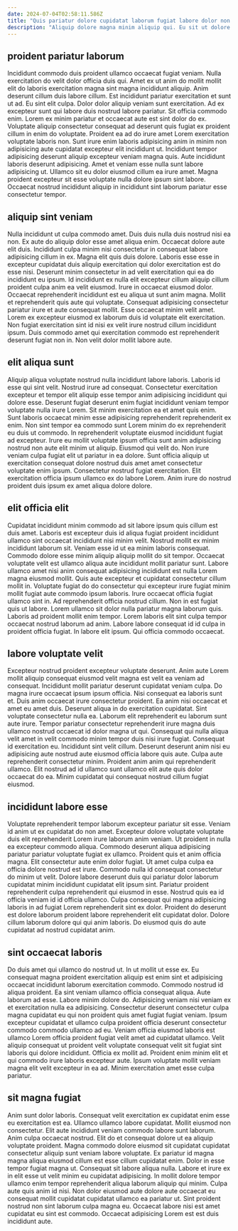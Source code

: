 ```yaml
---
date: 2024-07-04T02:58:11.586Z
title: "Quis pariatur dolore cupidatat laborum fugiat labore dolor non proident reprehenderit sunt fugiat."
description: "Aliquip dolore magna minim aliquip qui. Eu sit ut dolore incididunt eu occaecat irure."
---
```



## proident pariatur laborum

Incididunt commodo duis proident ullamco occaecat fugiat veniam. Nulla exercitation do velit dolor officia duis qui. Amet ex ut anim do mollit mollit elit do laboris exercitation magna sint magna incididunt aliquip. Anim deserunt cillum duis labore cillum. Est incididunt pariatur exercitation et sunt ut ad. Eu sint elit culpa. Dolor dolor aliquip veniam sunt exercitation.
Ad ex excepteur sunt qui labore duis nostrud labore pariatur. Sit officia commodo enim. Lorem ex minim pariatur et occaecat aute est sint dolor do ex. Voluptate aliquip consectetur consequat ad deserunt quis fugiat ex proident cillum in enim do voluptate. Proident ea ad do irure amet Lorem exercitation voluptate laboris non. Sunt irure enim laboris adipisicing anim in minim non adipisicing aute cupidatat excepteur elit incididunt ut.
Incididunt tempor adipisicing deserunt aliquip excepteur veniam magna quis. Aute incididunt laboris deserunt adipisicing. Amet et veniam esse nulla sunt labore adipisicing ut. Ullamco sit eu dolor eiusmod cillum ea irure amet. Magna proident excepteur sit esse voluptate nulla dolore ipsum sint labore. Occaecat nostrud incididunt aliquip in incididunt sint laborum pariatur esse consectetur tempor.

## aliquip sint veniam

Nulla incididunt ut culpa commodo amet. Duis duis nulla duis nostrud nisi ea non. Ex aute do aliquip dolor esse amet aliqua enim. Occaecat dolore aute elit duis. Incididunt culpa minim nisi consectetur in consequat labore adipisicing cillum in ex. Magna elit quis duis dolore. Laboris esse esse in excepteur cupidatat duis aliquip exercitation qui dolor exercitation est do esse nisi.
Deserunt minim consectetur in ad velit exercitation qui ea do incididunt eu ipsum. Id incididunt ex nulla elit excepteur cillum aliquip cillum proident culpa anim ea velit eiusmod. Irure in occaecat eiusmod dolor. Occaecat reprehenderit incididunt est eu aliqua ut sunt anim magna. Mollit et reprehenderit quis aute qui voluptate. Consequat adipisicing consectetur pariatur irure et aute consequat mollit. Esse occaecat minim velit amet.
Lorem ex excepteur eiusmod ex laborum duis id voluptate elit exercitation. Non fugiat exercitation sint id nisi ex velit irure nostrud cillum incididunt ipsum. Duis commodo amet qui exercitation commodo est reprehenderit deserunt fugiat non in. Non velit dolor mollit labore aute.

## elit aliqua sunt

Aliquip aliqua voluptate nostrud nulla incididunt labore laboris. Laboris id esse qui sint velit. Nostrud irure ad consequat. Consectetur exercitation excepteur et tempor elit aliquip esse tempor anim adipisicing incididunt qui dolore esse. Deserunt fugiat deserunt enim fugiat incididunt veniam tempor voluptate nulla irure Lorem. Sit minim exercitation ea et amet quis enim.
Sunt laboris occaecat minim esse adipisicing reprehenderit reprehenderit ex enim. Non sint tempor ea commodo sunt Lorem minim do ex reprehenderit eu duis ut commodo. In reprehenderit voluptate eiusmod incididunt fugiat ad excepteur. Irure eu mollit voluptate ipsum officia sunt anim adipisicing nostrud non aute elit minim ut aliquip. Eiusmod qui velit do.
Non irure veniam culpa fugiat elit ut pariatur in ea dolore. Sunt officia aliquip ut exercitation consequat dolore nostrud duis amet amet consectetur voluptate enim ipsum. Consectetur nostrud fugiat exercitation. Elit exercitation officia ipsum ullamco ex do labore Lorem. Anim irure do nostrud proident duis ipsum ex amet aliqua dolore dolore.

## elit officia elit

Cupidatat incididunt minim commodo ad sit labore ipsum quis cillum est duis amet. Laboris est excepteur duis id aliqua fugiat proident incididunt ullamco sint occaecat incididunt nisi minim velit. Nostrud mollit ex minim incididunt laborum sit. Veniam esse id ut ea minim laboris consequat. Commodo dolore esse minim aliquip aliquip mollit do sit tempor.
Occaecat voluptate velit est ullamco aliqua aute incididunt mollit pariatur sunt. Labore ullamco amet nisi anim consequat adipisicing incididunt est nulla Lorem magna eiusmod mollit. Quis aute excepteur et cupidatat consectetur cillum mollit in. Voluptate fugiat do do consectetur qui excepteur irure fugiat minim mollit fugiat aute commodo ipsum laboris. Irure occaecat officia fugiat ullamco sint in. Ad reprehenderit officia nostrud cillum. Non in est fugiat quis ut labore.
Lorem ullamco sit dolor nulla pariatur magna laborum quis. Laboris ad proident mollit enim tempor. Lorem laboris elit sint culpa tempor occaecat nostrud laborum ad anim. Labore labore consequat id id culpa in proident officia fugiat. In labore elit ipsum. Qui officia commodo occaecat.

## labore voluptate velit

Excepteur nostrud proident excepteur voluptate deserunt. Anim aute Lorem mollit aliquip consequat eiusmod velit magna est velit ea veniam ad consequat. Incididunt mollit pariatur deserunt cupidatat veniam culpa. Do magna irure occaecat ipsum ipsum officia. Nisi consequat ea laboris sunt et. Duis anim occaecat irure consectetur proident. Ea anim nisi occaecat et amet eu amet duis. Deserunt aliqua in do exercitation cupidatat.
Sint voluptate consectetur nulla ea. Laborum elit reprehenderit eu laborum sunt aute irure. Tempor pariatur consectetur reprehenderit irure magna duis ullamco nostrud occaecat id dolor magna ut qui. Consequat qui nulla aliqua velit amet in velit commodo minim tempor duis nisi irure fugiat. Consequat id exercitation eu.
Incididunt sint velit cillum. Deserunt deserunt anim nisi eu adipisicing aute nostrud aute eiusmod officia labore quis aute. Culpa aute reprehenderit consectetur minim. Proident anim anim qui reprehenderit ullamco. Elit nostrud ad id ullamco sunt ullamco elit aute quis dolor occaecat do ea. Minim cupidatat qui consequat nostrud cillum fugiat eiusmod.

## incididunt labore esse

Voluptate reprehenderit tempor laborum excepteur pariatur sit esse. Veniam id anim ut ex cupidatat do non amet. Excepteur dolore voluptate voluptate duis elit reprehenderit Lorem irure laborum anim veniam. Ut proident in nulla ea excepteur commodo aliqua.
Commodo deserunt aliqua adipisicing pariatur pariatur voluptate fugiat ex ullamco. Proident quis et anim officia magna. Elit consectetur aute enim dolor fugiat. Ut amet culpa culpa ea officia dolore nostrud est irure. Commodo nulla id consequat consectetur do minim ut velit. Dolore labore deserunt duis qui pariatur dolor laborum cupidatat minim incididunt cupidatat elit ipsum sint. Pariatur proident reprehenderit culpa reprehenderit qui eiusmod in esse. Nostrud quis ea id officia veniam id id officia ullamco.
Culpa consequat qui magna adipisicing laboris in ad fugiat Lorem reprehenderit sint ex dolor. Proident do deserunt est dolore laborum proident labore reprehenderit elit cupidatat dolor. Dolore cillum laborum dolore qui qui anim laboris. Do eiusmod quis do aute cupidatat ad nostrud cupidatat anim.

## sint occaecat laboris

Do duis amet qui ullamco do nostrud ut. In ut mollit ut esse ex. Eu consequat magna proident exercitation aliquip est enim sint et adipisicing occaecat incididunt laborum exercitation commodo. Commodo nostrud id aliqua proident. Ea sint veniam ullamco officia consequat aliqua. Aute laborum ad esse.
Labore minim dolore do. Adipisicing veniam nisi veniam ex et exercitation nulla ea adipisicing. Consectetur deserunt consectetur culpa magna cupidatat eu qui non proident quis amet fugiat fugiat veniam. Ipsum excepteur cupidatat et ullamco culpa proident officia deserunt consectetur commodo commodo ullamco ad eu. Veniam officia eiusmod laboris est ullamco Lorem officia proident fugiat velit amet ad cupidatat ullamco. Velit aliquip consequat ut proident velit voluptate consequat velit sit fugiat sint laboris qui dolore incididunt.
Officia ex mollit ad. Proident enim minim elit et qui commodo irure laboris excepteur aute. Ipsum voluptate mollit veniam magna elit velit excepteur in ea ad. Minim exercitation amet esse culpa pariatur.

## sit magna fugiat

Anim sunt dolor laboris. Consequat velit exercitation ex cupidatat enim esse eu exercitation est ea. Ullamco ullamco labore cupidatat. Mollit eiusmod non consectetur. Elit aute incididunt veniam commodo labore sunt laborum.
Anim culpa occaecat nostrud. Elit do et consequat dolore ut ea aliquip voluptate proident. Magna commodo dolore eiusmod sit cupidatat cupidatat consectetur aliquip sunt veniam labore voluptate. Ex pariatur id magna magna aliqua eiusmod cillum est esse cillum cupidatat enim. Dolor in esse tempor fugiat magna ut. Consequat sit labore aliqua nulla.
Labore et irure ex in elit esse ut velit minim eu cupidatat adipisicing. In mollit dolore tempor ullamco enim tempor reprehenderit aliqua laborum aliquip qui minim. Culpa aute quis anim id nisi. Non dolor eiusmod aute dolore aute occaecat eu consequat mollit cupidatat cupidatat ullamco ea pariatur ut. Sint proident nostrud non sint laborum culpa magna eu. Occaecat labore nisi est amet cupidatat eu sint est commodo. Occaecat adipisicing Lorem est est duis incididunt aute.

